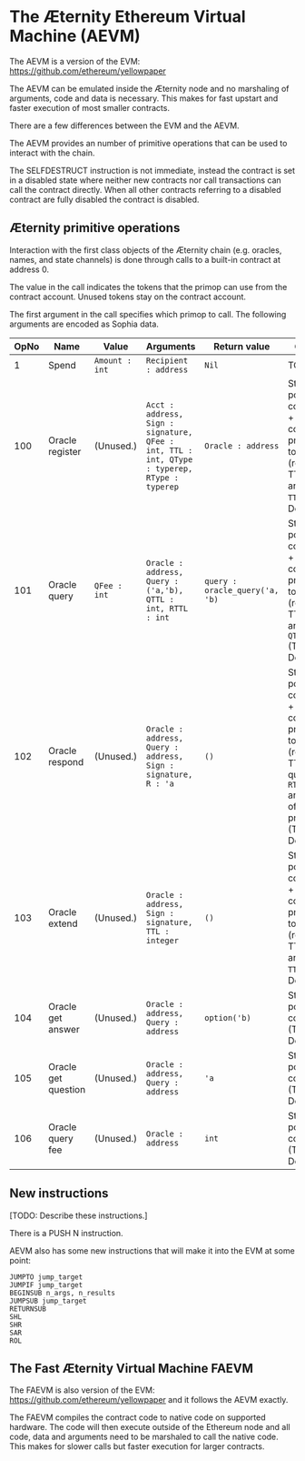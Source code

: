 # The Æternity Ethereum Virtual Machine (AEVM)

The AEVM is a version of the EVM: https://github.com/ethereum/yellowpaper

The AEVM can be emulated inside the Æternity node and no marshaling of
arguments, code and data is necessary.  This makes for fast upstart
and faster execution of most smaller contracts.

There are a few differences between the EVM and the AEVM.

The AEVM provides an number of primitive operations that can be
used to interact with the chain.

The SELFDESTRUCT instruction is not immediate, instead the contract is
set in a disabled state where neither new contracts nor call
transactions can call the contract directly. When all other contracts
referring to a disabled contract are fully disabled the contract is
disabled.

## Æternity primitive operations

Interaction with the first class objects of the Æternity chain (e.g.
oracles, names, and state channels) is done through calls to a
built-in contract at address 0.

The value in the call indicates the tokens that the primop can use from the contract account.
Unused tokens stay on the contract account.

The first argument in the call specifies which primop to call.
The following arguments are encoded as Sophia data.

| OpNo | Name                |          Value |             Arguments | Return value    | Gas cost |
| ---- | ------------------- | -------------- | --------------------- | --------------- | -------- |
|    1 | Spend               | `Amount : int` | `Recipient : address` | `Nil`           | TODO     |
|  100 | Oracle register     | (Unused.)      | `Acct : address, Sign : signature, QFee : int, TTL : int, QType : typerep, RType : typerep` | `Oracle : address` | Static positive component + dynamic component proportional to oracle (relative) TTL argument `TTL` (TODO: Detail.) |
|  101 | Oracle query        | `QFee : int`   | `Oracle : address, Query : ('a,'b), QTTL : int, RTTL : int` | `query : oracle_query('a, 'b)` | Static positive component + dynamic component proportional to query (relative) TTL argument `QTTL` (TODO: Detail.) |
|  102 | Oracle respond      | (Unused.)      | `Oracle : address, Query : address, Sign : signature, R : 'a` | `()` | Static positive component + dynamic component proportional to response (relative) TTL in query (from `RTTL` argument of query primop) (TODO: Detail.) |
|  103 | Oracle extend       | (Unused.)      | `Oracle : address, Sign : signature, TTL : integer` | `()` | Static positive component + dynamic component proportional to oracle (relative) TTL argument `TTL` (TODO: Detail.) |
|  104 | Oracle get answer   | (Unused.)      | `Oracle : address, Query : address` | `option('b)` | Static positive component (TODO: Detail.) |
|  105 | Oracle get question | (Unused.)      | `Oracle : address, Query : address` | `'a` | Static positive component (TODO: Detail.) |
|  106 | Oracle query fee    | (Unused.)      | `Oracle : address`    | `int`           | Static positive component (TODO: Detail.) |

## New instructions

[TODO: Describe these instructions.]

There is a PUSH N instruction.

AEVM also has some new instructions that will make it into the EVM at some point:

```
JUMPTO jump_target
JUMPIF jump_target
BEGINSUB n_args, n_results
JUMPSUB jump_target
RETURNSUB
SHL
SHR
SAR
ROL
```


## The Fast Æternity Virtual Machine FAEVM

The FAEVM is also version of the EVM: https://github.com/ethereum/yellowpaper and it follows the AEVM exactly.

The FAEVM compiles the contract code to native code on supported hardware. The code will then execute outside
of the Ethereum node and all code, data and arguments need to be marshaled to call the native code. This makes
for slower calls but faster execution for larger contracts.


